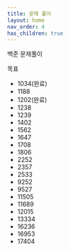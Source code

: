 ```yaml
---
title: 문제 풀이
layout: home
nav_order: 4
has_children: true
---
```


백준 문제풀이

목표
 - 1034(완료)
 - 1188
 - 1202(완료)
 - 1238
 - 1239
 - 1402
 - 1562
 - 1647
 - 1708
 - 1806
 - 2252
 - 2357
 - 2533
 - 9252
 - 9527
 - 11505
 - 11689
 - 12015
 - 13334
 - 16236
 - 16953
 - 17404